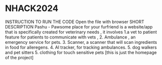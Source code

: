 # NHACK2024
INSTRUCTION TO RUN THE CODE
Open the file with browser 
SHORT DESCRIPTION
Pashu - Pawsome place for your furfriend is a website/app that is specifically created for veterinary needs ,
it involves 1.a vet to patient feature for patients to communicate with vets ,
2. Ambulance , an emergency service for pets.
3. Scanner, a scanner that will scan ingredients in food for alleregens.
4. AI tracker, for tracking ambulances. 5. dog walkers and pet sitters 
5. clothing for touch sensitive pets
[this is just the homepage of the project]


